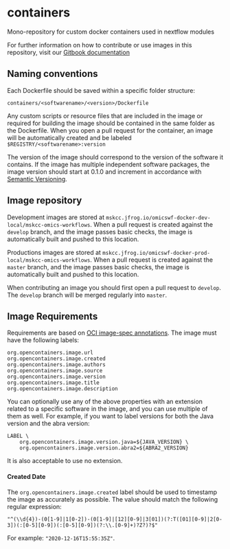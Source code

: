 # containers
Mono-repository for custom docker containers used in nextflow modules

For further information on how to contribute or use images in this repository, visit our [Gitbook documentation](https://mskcc-omics-workflows.gitbook.io/omics-wf/GMaCKqX0TmAhUOoZmuc6/image-management)

## Naming conventions

Each Dockerfile should be saved within a specific folder structure:

```
containers/<softwarename>/<version>/Dockerfile
```

Any custom scripts or resource files that are included in the image or required for building the image should be contained in the same folder as the Dockerfile. When you open a pull request for the container, an image will be automatically created and be labeled `$REGISTRY/<softwarename>:version`

The version of the image should correspond to the version of the software it contains. If the image has multiple independent software packages, the image version should start at 0.1.0 and increment in accordance with [Semantic Versioning](https://semver.org/#semantic-versioning-200).

## Image repository

Development images are stored at `mskcc.jfrog.io/omicswf-docker-dev-local/mskcc-omics-workflows`. When a pull request is created against the `develop` branch, and the image passes basic checks, the image is automatically built and pushed to this location.

Productions images are stored at `mskcc.jfrog.io/omicswf-docker-prod-local/mskcc-omics-workflows`. When a pull request is created against the `master` branch, and the image passes basic checks, the image is automatically built and pushed to this location.

When contributing an image you should first open a pull request to `develop`. The `develop` branch will be merged regularly into `master`.

## Image Requirements

Requirements are based on [OCI image-spec annotations](https://github.com/opencontainers/image-spec/blob/main/annotations.md). The image must have the following labels:
```
org.opencontainers.image.url
org.opencontainers.image.created
org.opencontainers.image.authors
org.opencontainers.image.source
org.opencontainers.image.version
org.opencontainers.image.title
org.opencontainers.image.description
```
You can optionally use any of the above properties with an extension related to a specific software in the image, and you can use multiple of them as well. For example, if you want to label versions for both the Java version and the abra version:
```
LABEL \
    org.opencontainers.image.version.java=${JAVA_VERSION} \
    org.opencontainers.image.version.abra2=${ABRA2_VERSION}
```
It is also acceptable to use no extension.

#### Created Date

The `org.opencontainers.image.created` label should be used to timestamp the image as accurately as possible. The value should match the following regular expression:
```
"^(\\d{4})-(0[1-9]|1[0-2])-(0[1-9]|[12][0-9]|3[01])(?:T([01][0-9]|2[0-3])(:[0-5][0-9])(:[0-5][0-9])(?:\\.[0-9]+)?Z?)?$"
```
For example: `"2020-12-16T15:55:35Z"`. 
